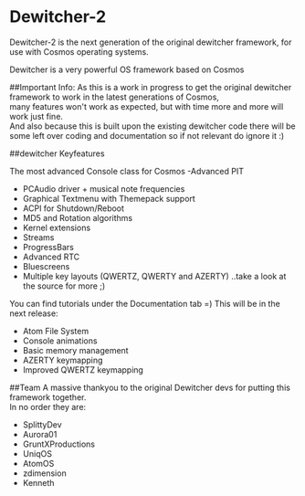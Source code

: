 # Dewitcher-2
Dewitcher-2 is the next generation of the original dewitcher framework, for use with Cosmos operating systems.

Dewitcher is a very powerful OS framework based on Cosmos

##Important Info:
As this is a work in progress to get the original dewitcher framework to work in the latest generations of Cosmos,  
many features won't work as expected, but with time more and more will work just fine.  
And also because this is built upon the existing dewitcher code there will be some left over coding and documentation so if not relevant do ignore it :)

##dewitcher Keyfeatures

The most advanced Console class for Cosmos
-Advanced PIT
- PCAudio driver + musical note frequencies
- Graphical Textmenu with Themepack support
- ACPI for Shutdown/Reboot
- MD5 and Rotation algorithms
- Kernel extensions
- Streams
- ProgressBars
- Advanced RTC
- Bluescreens
- Multiple key layouts (QWERTZ, QWERTY and AZERTY)
..take a look at the source for more ;)

You can find tutorials under the Documentation tab =)
This will be in the next release:

- Atom File System
- Console animations
- Basic memory management
- AZERTY keymapping
- Improved QWERTZ keymapping

##Team
A massive thankyou to the original Dewitcher devs for putting this framework together.  
In no order they are:  
- SplittyDev
- Aurora01
- GruntXProductions
- UniqOS
- AtomOS
- zdimension
- Kenneth
